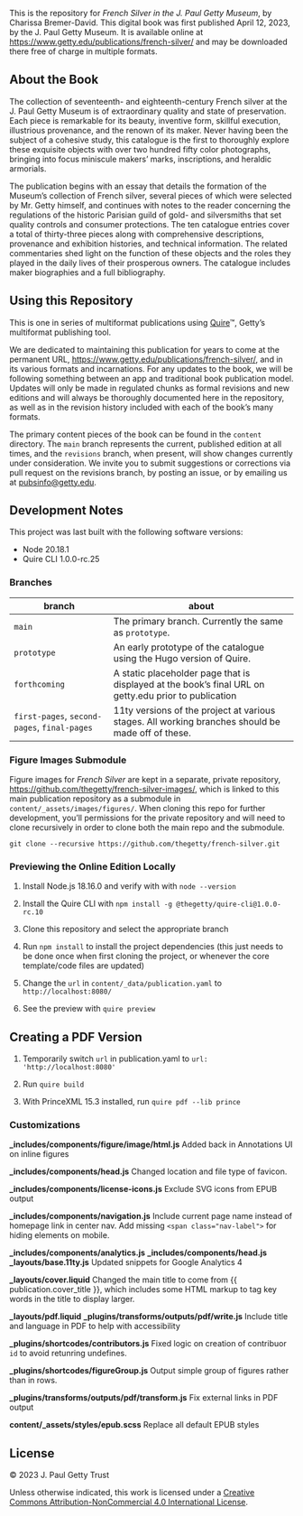 This is the repository for *French Silver in the J. Paul Getty Museum*, by Charissa Bremer-David. This digital book was first published April 12, 2023, by the J. Paul Getty Museum. It is available online at https://www.getty.edu/publications/french-silver/ and may be downloaded there free of charge in multiple formats.

## About the Book

The collection of seventeenth- and eighteenth-century French silver at the J. Paul Getty Museum is of extraordinary quality and state of preservation. Each piece is remarkable for its beauty, inventive form, skillful execution, illustrious provenance, and the renown of its maker. Never having been the subject of a cohesive study, this catalogue is the first to thoroughly explore these exquisite objects with over two hundred fifty color photographs, bringing into focus miniscule makers’ marks, inscriptions, and heraldic armorials.

The publication begins with an essay that details the formation of the Museum’s collection of French silver, several pieces of which were selected by Mr. Getty himself, and continues with notes to the reader concerning the regulations of the historic Parisian guild of gold- and silversmiths that set quality controls and consumer protections. The ten catalogue entries cover a total of thirty-three pieces along with comprehensive descriptions, provenance and exhibition histories, and technical information. The related commentaries shed light on the function of these objects and the roles they played in the daily lives of their prosperous owners. The catalogue includes maker biographies and a full bibliography.

## Using this Repository

This is one in series of multiformat publications using [Quire](http://quire.getty.edu)™, Getty’s multiformat publishing tool. 

We are dedicated to maintaining this publication for years to come at the permanent URL, https://www.getty.edu/publications/french-silver/, and in its various formats and incarnations. For any updates to the book, we will be following something between an app and traditional book publication model. Updates will only be made in regulated chunks as formal revisions and new editions and will always be thoroughly documented here in the repository, as well as in the revision history included with each of the book’s many formats.

The primary content pieces of the book can be found in the `content` directory. The `main` branch represents the current, published edition at all times, and the `revisions` branch, when present, will show changes currently under consideration. We invite you to submit suggestions or corrections via pull request on the revisions branch, by posting an issue, or by emailing us at [pubsinfo@getty.edu](mailto:pubsinfo@getty.edu).


## Development Notes

This project was last built with the following software versions:

- Node 20.18.1
- Quire CLI 1.0.0-rc.25

### Branches

| branch | about |
| --- | --- |
| `main` | The primary branch. Currently the same as `prototype`. |
| `prototype` | An early prototype of the catalogue using the Hugo version of Quire. |
| `forthcoming` | A static placeholder page that is displayed at the book’s final URL on getty.edu prior to publication |
| `first-pages`, `second-pages`, `final-pages`| 11ty versions of the project at various stages. All working branches should be made off of these. |

### Figure Images Submodule

Figure images for *French Silver* are kept in a separate, private repository, https://github.com/thegetty/french-silver-images/, which is linked to this main publication repository as a submodule in `content/_assets/images/figures/`. When cloning this repo for further development, you’ll permissions for the private repository and will need to clone recursively in order to clone both the main repo and the submodule.

```
git clone --recursive https://github.com/thegetty/french-silver.git
```

### Previewing the Online Edition Locally

1. Install Node.js 18.16.0 and verify with with `node --version`

2. Install the Quire CLI with `npm install -g @thegetty/quire-cli@1.0.0-rc.10`

3. Clone this repository and select the appropriate branch

4. Run `npm install` to install the project dependencies (this just needs to be done once when first cloning the project, or whenever the core template/code files are updated)

5. Change the `url` in `content/_data/publication.yaml` to `http://localhost:8080/`

6. See the preview with `quire preview`

## Creating a PDF Version

1. Temporarily switch `url` in publication.yaml to `url: 'http://localhost:8080'`

2. Run `quire build`

3. With PrinceXML 15.3 installed, run `quire pdf --lib prince`

### Customizations

**_includes/components/figure/image/html.js**
Added back in Annotations UI on inline figures

**_includes/components/head.js**
Changed location and file type of favicon.

**_includes/components/license-icons.js**
Exclude SVG icons from EPUB output

**_includes/components/navigation.js**
Include current page name instead of homepage link in center nav.
Add missing `<span class="nav-label">` for hiding elements on mobile.

**_includes/components/analytics.js**
**_includes/components/head.js**
**_layouts/base.11ty.js**
Updated snippets for Google Analytics 4

**_layouts/cover.liquid**
Changed the main title to come from {{ publication.cover_title }}, which includes some HTML markup to tag key words in the title to display larger.

**_layouts/pdf.liquid**
**_plugins/transforms/outputs/pdf/write.js**
Include title and language in PDF to help with accessibility

**_plugins/shortcodes/contributors.js**
Fixed logic on creation of contribuor `id` to avoid retunring undefines.

**_plugins/shortcodes/figureGroup.js**
Output simple group of figures rather than in rows.

**_plugins/transforms/outputs/pdf/transform.js**
Fix external links in PDF output

**content/_assets/styles/epub.scss**
Replace all default EPUB styles

## License

© 2023 J. Paul Getty Trust

Unless otherwise indicated, this work is licensed under a <a href="https://creativecommons.org/licenses/by-nc/4.0/" target="_blank" rel="license">Creative Commons Attribution-NonCommercial 4.0 International License</a>.
